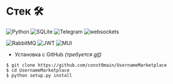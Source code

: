 # Стек 🛠
![Python](https://img.shields.io/badge/Python-3.8-blue?style=for-the-badge&logo=python) ![SQLite](https://img.shields.io/badge/sqlite-%2307405e.svg?style=for-the-badge&logo=sqlite&logoColor=white) ![Telegram](https://img.shields.io/badge/aiogram-2CA5E0?style=for-the-badge&logo=telegram&logoColor=white) ![websockets](https://img.shields.io/badge/websockets-10.2-blue?style=for-the-badge)

![RabbitMQ](https://img.shields.io/badge/REQUESTS-orange?style=for-the-badge&logo=rabbitmq&logoColor=white) ![JWT](https://img.shields.io/badge/JSON-blue?style=for-the-badge&logo=JSON%20web%20tokens) ![MUI](https://img.shields.io/badge/DATETIME-%230081CB.svg?style=for-the-badge&logo=mui&logoColor=white)

- Установка с GitHub *(требуется [git](https://git-scm.com/downloads))*
```
$ git clone https://github.com/const0main/UsernameMarketplace
$ cd UsernameMarketplace
$ python setup.py install
```
